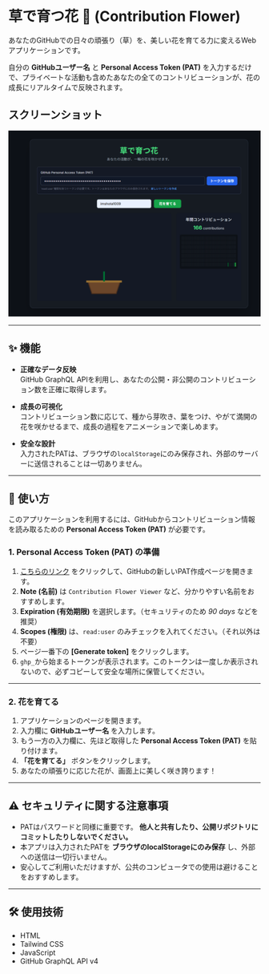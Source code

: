 # 草で育つ花 🌸 (Contribution Flower)

あなたのGitHubでの日々の頑張り（草）を、美しい花を育てる力に変えるWebアプリケーションです。  

自分の **GitHubユーザー名** と **Personal Access Token (PAT)** を入力するだけで、プライベートな活動も含めたあなたの全てのコントリビューションが、花の成長にリアルタイムで反映されます。

## スクリーンショット
![アプリのスクリーンショット](./images/myflower_screenshot.png)

---

## ✨ 機能

- **正確なデータ反映**  
  GitHub GraphQL APIを利用し、あなたの公開・非公開のコントリビューション数を正確に取得します。

- **成長の可視化**  
  コントリビューション数に応じて、種から芽吹き、葉をつけ、やがて満開の花を咲かせるまで、成長の過程をアニメーションで楽しめます。

- **安全な設計**  
  入力されたPATは、ブラウザの`localStorage`にのみ保存され、外部のサーバーに送信されることは一切ありません。

---

## 🚀 使い方

このアプリケーションを利用するには、GitHubからコントリビューション情報を読み取るための **Personal Access Token (PAT)** が必要です。

### 1. Personal Access Token (PAT) の準備

1. [こちらのリンク](https://github.com/settings/tokens/new) をクリックして、GitHubの新しいPAT作成ページを開きます。  
2. **Note (名前)** は `Contribution Flower Viewer` など、分かりやすい名前をおすすめします。  
3. **Expiration (有効期限)** を選択します。（セキュリティのため *90 days* などを推奨）  
4. **Scopes (権限)** は、`read:user` のみチェックを入れてください。（それ以外は不要）  
5. ページ一番下の **[Generate token]** をクリックします。  
6. `ghp_`から始まるトークンが表示されます。このトークンは一度しか表示されないので、必ずコピーして安全な場所に保管してください。  

---

### 2. 花を育てる

1. アプリケーションのページを開きます。  
2. 入力欄に **GitHubユーザー名** を入力します。  
3. もう一方の入力欄に、先ほど取得した **Personal Access Token (PAT)** を貼り付けます。  
4. **「花を育てる」** ボタンをクリックします。  
5. あなたの頑張りに応じた花が、画面上に美しく咲き誇ります！  

---

## ⚠️ セキュリティに関する注意事項

- PATはパスワードと同様に重要です。 **他人と共有したり、公開リポジトリにコミットしたりしないでください。**  
- 本アプリは入力されたPATを **ブラウザのlocalStorageにのみ保存** し、外部への送信は一切行いません。  
- 安心してご利用いただけますが、公共のコンピュータでの使用は避けることをおすすめします。  

---

## 🛠️ 使用技術

- HTML  
- Tailwind CSS  
- JavaScript  
- GitHub GraphQL API v4  
